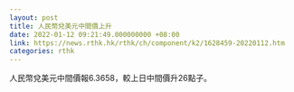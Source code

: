 ```yaml
---
layout: post
title: 人民幣兌美元中間價上升
date: 2022-01-12 09:21:49.000000000 +08:00
link: https://news.rthk.hk/rthk/ch/component/k2/1628459-20220112.htm
categories: rthk
---
```


人民幣兌美元中間價報6.3658，較上日中間價升26點子。
